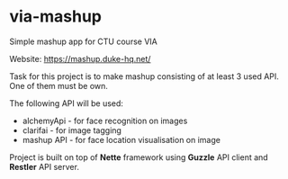 # via-mashup
Simple mashup app for CTU course VIA

Website: https://mashup.duke-hq.net/

Task for this project is to make mashup consisting of at least 3 used API. One of them must be own.

The following API will be used:

* alchemyApi - for face recognition on images
* clarifai - for image tagging
* mashup API - for face location visualisation on image

Project is built on top of **Nette** framework using **Guzzle** API client and **Restler** API server.